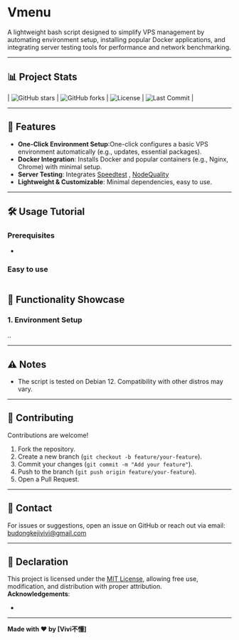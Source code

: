 # Vmenu
A lightweight bash script designed to simplify VPS management by automating environment setup, installing popular Docker applications, and integrating server testing tools for performance and network benchmarking.

---

## 📊 Project Stats
| ![GitHub stars](https://img.shields.io/github/stars/vivibudong/Vmenu?style=social) | ![GitHub forks](https://img.shields.io/github/forks/vivibudong/Vmenu?style=social) | ![License](https://img.shields.io/github/license/vivibudong/Vmenu) | ![Last Commit](https://img.shields.io/github/last-commit/vivibudong/Vmenu) |

---

## 🚀 Features
- **One-Click Environment Setup**:One-click configures a basic VPS environment automatically (e.g., updates, essential packages).  
- **Docker Integration**: Installs Docker and popular containers (e.g., Nginx, Chrome) with minimal setup.  
- **Server Testing**: Integrates [Speedtest](https://github.com/sivel/speedtest-cli) , [NodeQuality](https://github.com/LloydAsp/NodeQuality)
- **Lightweight & Customizable**: Minimal dependencies, easy to use.

---

## 🛠️ Usage Tutorial

### Prerequisites
- 



### Easy to use


```bash <(curl -Ls s.v1v1.de/bash)
```


## 📸 Functionality Showcase

### 1. Environment Setup
..

---

## ⚠️ Notes
- The script is tested on Debian 12. Compatibility with other distros may vary.  

---

## 🤝 Contributing
Contributions are welcome!  
1. Fork the repository.  
2. Create a new branch (`git checkout -b feature/your-feature`).  
3. Commit your changes (`git commit -m "Add your feature"`).  
4. Push to the branch (`git push origin feature/your-feature`).  
5. Open a Pull Request.

---

## 📧 Contact
For issues or suggestions, open an issue on GitHub or reach out via email: budongkejivivi@gmail.com

---


## 📜 Declaration
This project is licensed under the [MIT License](LICENSE), allowing free use, modification, and distribution with proper attribution.  
**Acknowledgements**:  

- 
---

**Made with ❤️ by [Vivi不懂]**
